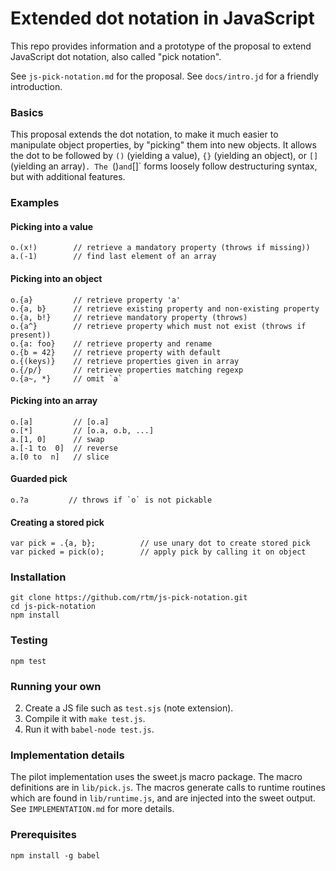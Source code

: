# Extended dot notation in JavaScript

This repo provides information and a prototype of the proposal to extend JavaScript dot notation,
also called "pick notation".

See `js-pick-notation.md` for the proposal.
See `docs/intro.jd` for a friendly introduction.

### Basics

This proposal extends the dot notation,
to make it much easier to manipulate object properties,
by "picking" them into new objects.
It allows the dot to be followed by `()` (yielding a value), `{}` (yielding an object), or `[]` (yielding an array)`.
The `()` and `[]` forms loosely follow destructuring syntax,
but with additional features.

### Examples

#### Picking into a value

    o.(x!)        // retrieve a mandatory property (throws if missing))
    a.(-1)        // find last element of an array

#### Picking into an object

    o.{a}         // retrieve property 'a'
    o.{a, b}      // retrieve existing property and non-existing property
    o.{a, b!}     // retrieve mandatory property (throws)
    o.{a^}        // retrieve property which must not exist (throws if present))
    o.{a: foo}    // retrieve property and rename
    o.{b = 42}    // retrieve property with default
    o.{(keys)}    // retrieve properties given in array
    o.{/p/}       // retrieve properties matching regexp
    o.{a~, *}     // omit `a`

#### Picking into an array

    o.[a]         // [o.a]
    o.[*]         // [o.a, o.b, ...]
    a.[1, 0]      // swap
    a.[-1 to  0]  // reverse
    a.[0 to  n]   // slice

#### Guarded pick

    o.?a         // throws if `o` is not pickable

#### Creating a stored pick

    var pick = .{a, b};          // use unary dot to create stored pick
    var picked = pick(o);        // apply pick by calling it on object

### Installation

    git clone https://github.com/rtm/js-pick-notation.git
    cd js-pick-notation
    npm install

### Testing

    npm test

### Running your own

 2. Create a JS file such as `test.sjs` (note extension).
 3. Compile it with `make test.js`.
 4. Run it with `babel-node test.js`.


### Implementation details

The pilot implementation uses the sweet.js macro package.
The macro definitions are in `lib/pick.js`.
The macros generate calls to runtime routines which are found in `lib/runtime.js`,
and are injected into the sweet output.
See `IMPLEMENTATION.md` for more details.

### Prerequisites

    npm install -g babel

